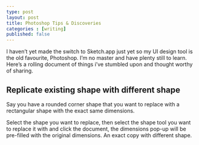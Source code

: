 ```yaml
---
type: post
layout: post
title: Photoshop Tips & Discoveries
categories : [writing]
published: false
---
```


I haven’t yet made the switch to Sketch.app just yet so my UI design tool is the old favourite, Photoshop. I’m no master and have plenty still to learn. Here’s a rolling document of things i’ve stumbled upon and thought worthy of sharing.

## Replicate existing shape with different shape

Say you have a rounded corner shape that you want to replace with a rectangular shape with the exact same dimensions.

Select the shape you want to replace, then select the shape tool you want to replace it with and click the document, the dimensions pop-up will be pre-filled with the original dimensions. An exact copy with different shape.